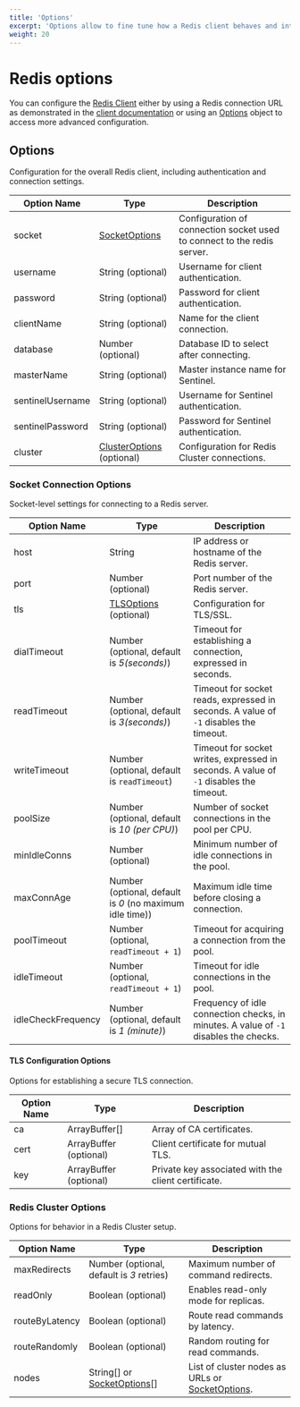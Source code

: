 ```yaml
---
title: 'Options'
excerpt: 'Options allow to fine tune how a Redis client behaves and interacts with a Redis server or cluster.'
weight: 20
---
```


# Redis options

You can configure the [Redis Client](https://grafana.com/docs/k6/<K6_VERSION>/javascript-api/k6-experimental/redis/client) either by using a Redis connection URL as demonstrated in the [client documentation](https://grafana.com/docs/k6/<K6_VERSION>/javascript-api/k6-experimental/redis/client#usage) or using an [Options](#options) object to access more advanced configuration.

## Options

Configuration for the overall Redis client, including authentication and connection settings.

| Option Name      | Type                                                               | Description                                                             |
| ---------------- | ------------------------------------------------------------------ | ----------------------------------------------------------------------- |
| socket           | [SocketOptions](#socket-connection-options-socketoptions)          | Configuration of connection socket used to connect to the redis server. |
| username         | String (optional)                                                  | Username for client authentication.                                     |
| password         | String (optional)                                                  | Password for client authentication.                                     |
| clientName       | String (optional)                                                  | Name for the client connection.                                         |
| database         | Number (optional)                                                  | Database ID to select after connecting.                                 |
| masterName       | String (optional)                                                  | Master instance name for Sentinel.                                      |
| sentinelUsername | String (optional)                                                  | Username for Sentinel authentication.                                   |
| sentinelPassword | String (optional)                                                  | Password for Sentinel authentication.                                   |
| cluster          | [ClusterOptions](#redis-cluster-options-clusteroptions) (optional) | Configuration for Redis Cluster connections.                            |

### Socket Connection Options

Socket-level settings for connecting to a Redis server.

| Option Name        | Type                                                           | Description                                                                            |
| ------------------ | -------------------------------------------------------------- | -------------------------------------------------------------------------------------- |
| host               | String                                                         | IP address or hostname of the Redis server.                                            |
| port               | Number (optional)                                              | Port number of the Redis server.                                                       |
| tls                | [TLSOptions](#tls-configuration-options-tlsoptions) (optional) | Configuration for TLS/SSL.                                                             |
| dialTimeout        | Number (optional, default is _5(seconds)_)                     | Timeout for establishing a connection, expressed in seconds.                           |
| readTimeout        | Number (optional, default is _3(seconds)_)                     | Timeout for socket reads, expressed in seconds. A value of `-1` disables the timeout.  |
| writeTimeout       | Number (optional, default is `readTimeout`)                    | Timeout for socket writes, expressed in seconds. A value of `-1` disables the timeout. |
| poolSize           | Number (optional, default is _10 (per CPU)_)                   | Number of socket connections in the pool per CPU.                                      |
| minIdleConns       | Number (optional)                                              | Minimum number of idle connections in the pool.                                        |
| maxConnAge         | Number (optional, default is _0_ (no maximum idle time))       | Maximum idle time before closing a connection.                                         |
| poolTimeout        | Number (optional, `readTimeout + 1`)                           | Timeout for acquiring a connection from the pool.                                      |
| idleTimeout        | Number (optional, `readTimeout + 1`)                           | Timeout for idle connections in the pool.                                              |
| idleCheckFrequency | Number (optional, default is _1 (minute)_)                     | Frequency of idle connection checks, in minutes. A value of `-1` disables the checks.  |

#### TLS Configuration Options

Options for establishing a secure TLS connection.

| Option Name | Type                   | Description                                         |
| ----------- | ---------------------- | --------------------------------------------------- |
| ca          | ArrayBuffer[]          | Array of CA certificates.                           |
| cert        | ArrayBuffer (optional) | Client certificate for mutual TLS.                  |
| key         | ArrayBuffer (optional) | Private key associated with the client certificate. |

### Redis Cluster Options

Options for behavior in a Redis Cluster setup.

| Option Name    | Type                                                                    | Description                                                                                 |
| -------------- | ----------------------------------------------------------------------- | ------------------------------------------------------------------------------------------- |
| maxRedirects   | Number (optional, default is _3_ retries)                               | Maximum number of command redirects.                                                        |
| readOnly       | Boolean (optional)                                                      | Enables read-only mode for replicas.                                                        |
| routeByLatency | Boolean (optional)                                                      | Route read commands by latency.                                                             |
| routeRandomly  | Boolean (optional)                                                      | Random routing for read commands.                                                           |
| nodes          | String[] or [SocketOptions](#socket-connection-options-socketoptions)[] | List of cluster nodes as URLs or [SocketOptions](#socket-connection-options-socketoptions). |

